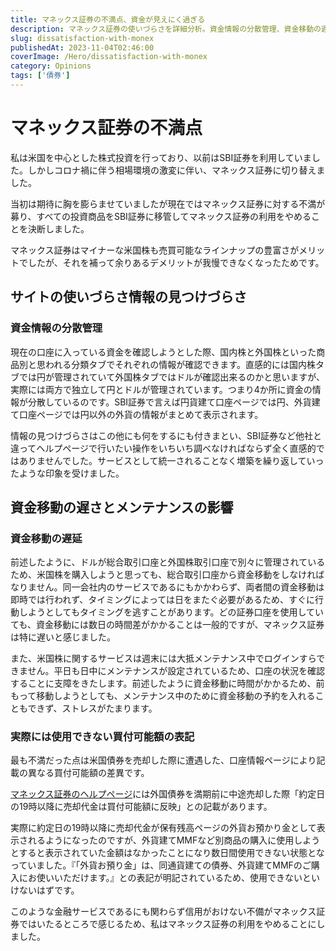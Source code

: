 ```yaml
---
title: マネックス証券の不満点、資金が見えにく過ぎる
description: マネックス証券の使いづらさを詳細分析。資金情報の分散管理、資金移動の遅延、メンテナンス頻度、実際には使用できない買付可能額表示など具体的な不満点と他社比較を踏まえた利用停止理由。
slug: dissatisfaction-with-monex
publishedAt: 2023-11-04T02:46:00
coverImage: /Hero/dissatisfaction-with-monex
category: Opinions
tags: ['債券']
---
```


# マネックス証券の不満点

私は米国を中心とした株式投資を行っており、以前はSBI証券を利用していました。しかしコロナ禍に伴う相場環境の激変に伴い、マネックス証券に切り替えました。

当初は期待に胸を膨らませていましたが現在ではマネックス証券に対する不満が募り、すべての投資商品をSBI証券に移管してマネックス証券の利用をやめることを決断しました。

マネックス証券はマイナーな米国株も売買可能なラインナップの豊富さがメリットでしたが、それを補って余りあるデメリットが我慢できなくなったためです。

## サイトの使いづらさ情報の見つけづらさ

### 資金情報の分散管理

現在の口座に入っている資金を確認しようとした際、国内株と外国株といった商品別と思われる分類タブでそれぞれの情報が確認できます。直感的には国内株タブでは円が管理されていて外国株タブではドルが確認出来るのかと思いますが、実際には両方で独立して円とドルが管理されています。つまり4か所に資金の情報が分散しているのです。SBI証券で言えば円貨建て口座ページでは円、外貨建て口座ページでは円以外の外貨の情報がまとめて表示されます。

情報の見つけづらさはこの他にも何をするにも付きまとい、SBI証券など他社と違ってヘルプページで行いたい操作をいちいち調べなければならず全く直感的ではありませんでした。サービスとして統一されることなく増築を繰り返していったような印象を受けました。

## 資金移動の遅さとメンテナンスの影響

### 資金移動の遅延

前述したように、ドルが総合取引口座と外国株取引口座で別々に管理されているため、米国株を購入しようと思っても、総合取引口座から資金移動をしなければなりません。同一会社内のサービスであるにもかかわらず、両者間の資金移動は即時では行われず、タイミングによっては日をまたぐ必要があるため、すぐに行動しようとしてもタイミングを逃すことがあります。どの証券口座を使用していても、資金移動には数日の時間差がかかることは一般的ですが、マネックス証券は特に遅いと感じました。

また、米国株に関するサービスは週末には大抵メンテナンス中でログインすらできません。平日も日中にメンテナンスが設定されているため、口座の状況を確認することに支障をきたします。前述したように資金移動に時間がかかるため、前もって移動しようとしても、メンテナンス中のために資金移動の予約を入れることもできず、ストレスがたまります。

### 実際には使用できない買付可能額の表記

最も不満だった点は米国債券を売却した際に遭遇した、口座情報ページにより記載の異なる買付可能額の差異です。

[マネックス証券のヘルプページ](https://info.monex.co.jp/bond/notes/midway.html)には外国債券を満期前に中途売却した際「約定日の19時以降に売却代金は買付可能額に反映」との記載があります。

実際に約定日の19時以降に売却代金が保有残高ページの外貨お預かり金として表示されるようになったのですが、外貨建てMMFなど別商品の購入に使用しようとすると表示されていた金額はなかったことになり数日間使用できない状態となっていました。『「外貨お預り金」は、同通貨建ての債券、外貨建てMMFのご購入にお使いいただけます。』との表記が明記されているため、使用できないといけないはずです。

このような金融サービスであるにも関わらず信用がおけない不備がマネックス証券ではいたるところで感じるため、私はマネックス証券の利用をやめることにしました。
